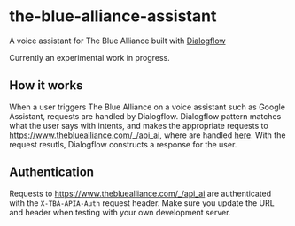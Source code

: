 # the-blue-alliance-assistant
A voice assistant for The Blue Alliance built with [Dialogflow](https://dialogflow.com)

Currently an experimental work in progress.

## How it works
When a user triggers The Blue Alliance on a voice assistant such as Google Assistant, requests are handled by Dialogflow. Dialogflow pattern matches what the user says with intents, and makes the appropriate requests to https://www.thebluealliance.com/_/api_ai, where are handled [here](https://github.com/the-blue-alliance/the-blue-alliance/blob/master/helpers/apiai_helper.py). With the request resutls, Dialogflow constructs a response for the user.

## Authentication
Requests to https://www.thebluealliance.com/_/api_ai are authenticated with the `X-TBA-APIA-Auth` request header. Make sure you update the URL and header when testing with your own development server.